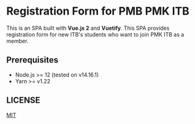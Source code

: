 # Registration Form for PMB PMK ITB

This is an SPA built with **Vue.js 2** and **Vuetify**. This SPA provides registration form for new ITB's students who want to join PMK ITB as a member.

## Prerequisites

- Node.js >= 12 (tested on v14.16.1)
- Yarn >= v1.22

## LICENSE

[MIT](https://github.com/pmk-itb/blob/main/LICENSE)
